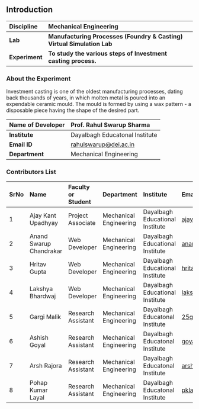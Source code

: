 ## Introduction


<b>Discipline | <b> Mechanical Engineering
:--|:--|
<b> Lab | <b> Manufacturing Processes (Foundry & Casting) Virtual Simulation Lab
<b> Experiment| <b> To study the various steps of Investment casting process.

### About the Experiment

Investment casting is one of the oldest manufacturing processes, dating back thousands of years, in which molten metal is poured into an expendable ceramic mould. The mould is formed by using a wax pattern - a disposable piece having the shape of the desired part.
 
<b>Name of Developer | <b> Prof. Rahul Swarup Sharma
:--|:--|
<b> Institute | Dayalbagh Educatonal Institute <b>  
<b> Email ID |  rahulswarup@dei.ac.in   <b>  
<b> Department |  Mechanical Engineering

### Contributors List

SrNo | Name | Faculty or Student | Department| Institute | Email id
:--|:--|:--|:--|:--|:--|
1 | Ajay Kant Upadhyay | Project Associate | Mechanical Engineering | Dayalbagh Educational Institute | ajaykant900@gmail.com
2 | Anand Swarup Chandrakar | Web Developer | Mechanical Engineering | Dayalbagh Educational Institute | anandswaroop201@gmail.com
3 | Hritav Gupta | Web Developer | Mechanical Engineering | Dayalbagh Educational Institute | hritavg@gmail.com
4 | Lakshya Bhardwaj | Web Developer | Mechanical Engineering | Dayalbagh Educational Institute | lakshya.bhardwaj121@gmail.com
5 | Gargi Malik | Research Assistant | Mechanical Engineering | Dayalbagh Educatonal Institute | 25gargimalik@gmail.com |
6 | Ashish Goyal | Research Assistant | Mechanical Engineering | Dayalbagh Educatonal Institute | goyalashish2128@gmail.com |
7 | Arsh Rajora | Research Assistant | Mechanical Engineering | Dayalbagh Educatonal Institute | arsh.rajora@gmail.com |
8 | Pohap Kumar Layal | Research Assistant | Mechanical Engineering | Dayalbagh Educatonal Institute | pklayal@gmail.com |
